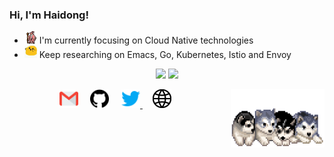 ### Hi, I'm Haidong!

- <img alt="GIF" src="https://github.com/zhd173/zhd173/blob/master/assets/gandalf_parrot.gif?raw=1" width="20vw" /> I'm currently focusing on Cloud Native technologies
- <img alt="GIF" src="https://github.com/zhd173/zhd173/blob/master/assets/happy.gif?raw=1" width="20vw" /> Keep researching on Emacs, Go, Kubernetes, Istio and Envoy

<p align="center">
<img aligen="left" src="https://github-readme-stats.vercel.app/api?username=zhd173&show_icons=true&hide_border=true"/>
<img aligen="right" src="https://github-readme-stats.vercel.app/api/top-langs/?username=zhd173&layout=compact&hide_border=true"/>
</p>

<p align="center">
<a href="mailto:haidongdev@gmail.com"><img src="https://github.com/zhd173/zhd173/blob/master/assets/gmail.svg" width="30px" alt="mail"></a> &nbsp; &nbsp;
<a href="https://github.com/zhd173"><img src="https://github.com/zhd173/zhd173/blob/master/assets/github.svg" width="30px" alt="mail"></a> &nbsp; &nbsp;
<a href="https://twitter.com/zhd173"><img src="https://github.com/zhd173/zhd173/blob/master/assets/twitter.svg" width="30px" alt="Twitter">     </a> &nbsp; &nbsp;
<a href="https://zhd173.github.io"><img src="https://github.com/zhd173/zhd173/blob/master/assets/site.svg" width="30px" alt="site"></a> &nbsp; &nbsp;
<img align="right" alt="GIF" src="https://github.com/zhd173/zhd173/blob/master/assets/husky.gif?raw=1" width="150vw" />
</p>
